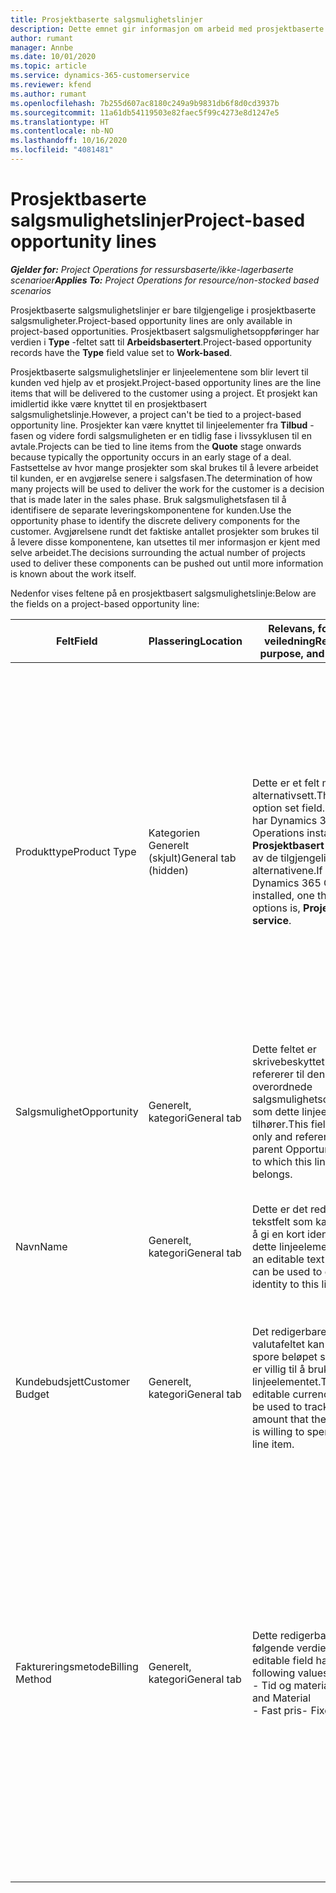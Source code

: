 ```yaml
---
title: Prosjektbaserte salgsmulighetslinjer
description: Dette emnet gir informasjon om arbeid med prosjektbaserte salgsmulighetslinjer.
author: rumant
manager: Annbe
ms.date: 10/01/2020
ms.topic: article
ms.service: dynamics-365-customerservice
ms.reviewer: kfend
ms.author: rumant
ms.openlocfilehash: 7b255d607ac8180c249a9b9831db6f8d0cd3937b
ms.sourcegitcommit: 11a61db54119503e82faec5f99c4273e8d1247e5
ms.translationtype: HT
ms.contentlocale: nb-NO
ms.lasthandoff: 10/16/2020
ms.locfileid: "4081481"
---
```

# <a name="project-based-opportunity-lines"></a><span data-ttu-id="a4bf0-103">Prosjektbaserte salgsmulighetslinjer</span><span class="sxs-lookup"><span data-stu-id="a4bf0-103">Project-based opportunity lines</span></span>

<span data-ttu-id="a4bf0-104">_**Gjelder for:** Project Operations for ressursbaserte/ikke-lagerbaserte scenarioer_</span><span class="sxs-lookup"><span data-stu-id="a4bf0-104">_**Applies To:** Project Operations for resource/non-stocked based scenarios_</span></span>


<span data-ttu-id="a4bf0-105">Prosjektbaserte salgsmulighetslinjer er bare tilgjengelige i prosjektbaserte salgsmuligheter.</span><span class="sxs-lookup"><span data-stu-id="a4bf0-105">Project-based opportunity lines are only available in project-based opportunities.</span></span> <span data-ttu-id="a4bf0-106">Prosjektbasert salgsmulighetsoppføringer har verdien i **Type** -feltet satt til **Arbeidsbasertert**.</span><span class="sxs-lookup"><span data-stu-id="a4bf0-106">Project-based opportunity records have the **Type** field value set to **Work-based**.</span></span>

<span data-ttu-id="a4bf0-107">Prosjektbaserte salgsmulighetslinjer er linjeelementene som blir levert til kunden ved hjelp av et prosjekt.</span><span class="sxs-lookup"><span data-stu-id="a4bf0-107">Project-based opportunity lines are the line items that will be delivered to the customer using a project.</span></span> <span data-ttu-id="a4bf0-108">Et prosjekt kan imidlertid ikke være knyttet til en prosjektbasert salgsmulighetslinje.</span><span class="sxs-lookup"><span data-stu-id="a4bf0-108">However, a project can't be tied to a project-based opportunity line.</span></span> <span data-ttu-id="a4bf0-109">Prosjekter kan være knyttet til linjeelementer fra **Tilbud** -fasen og videre fordi salgsmuligheten er en tidlig fase i livssyklusen til en avtale.</span><span class="sxs-lookup"><span data-stu-id="a4bf0-109">Projects can be tied to line items from the **Quote** stage onwards because typically the opportunity occurs in an early stage of a deal.</span></span> <span data-ttu-id="a4bf0-110">Fastsettelse av hvor mange prosjekter som skal brukes til å levere arbeidet til kunden, er en avgjørelse senere i salgsfasen.</span><span class="sxs-lookup"><span data-stu-id="a4bf0-110">The determination of how many projects will be used to deliver the work for the customer is a decision that is made later in the sales phase.</span></span> <span data-ttu-id="a4bf0-111">Bruk salgsmulighetsfasen til å identifisere de separate leveringskomponentene for kunden.</span><span class="sxs-lookup"><span data-stu-id="a4bf0-111">Use the opportunity phase to identify the discrete delivery components for the customer.</span></span> <span data-ttu-id="a4bf0-112">Avgjørelsene rundt det faktiske antallet prosjekter som brukes til å levere disse komponentene, kan utsettes til mer informasjon er kjent med selve arbeidet.</span><span class="sxs-lookup"><span data-stu-id="a4bf0-112">The decisions surrounding the actual number of projects used to deliver these components can be pushed out until more information is known about the work itself.</span></span>

<span data-ttu-id="a4bf0-113">Nedenfor vises feltene på en prosjektbasert salgsmulighetslinje:</span><span class="sxs-lookup"><span data-stu-id="a4bf0-113">Below are the fields on a project-based opportunity line:</span></span>

| <span data-ttu-id="a4bf0-114">**Felt**</span><span class="sxs-lookup"><span data-stu-id="a4bf0-114">**Field**</span></span> | <span data-ttu-id="a4bf0-115">**Plassering**</span><span class="sxs-lookup"><span data-stu-id="a4bf0-115">**Location**</span></span> | <span data-ttu-id="a4bf0-116">**Relevans, formål og veiledning**</span><span class="sxs-lookup"><span data-stu-id="a4bf0-116">**Relevance, purpose, and guidance**</span></span> | <span data-ttu-id="a4bf0-117">**Nedstrøms påvirkning**</span><span class="sxs-lookup"><span data-stu-id="a4bf0-117">**Downstream impact**</span></span> |
| --- | --- | --- | --- |
| <span data-ttu-id="a4bf0-118">Produkttype</span><span class="sxs-lookup"><span data-stu-id="a4bf0-118">Product Type</span></span> | <span data-ttu-id="a4bf0-119">Kategorien Generelt (skjult)</span><span class="sxs-lookup"><span data-stu-id="a4bf0-119">General tab (hidden)</span></span> | <span data-ttu-id="a4bf0-120">Dette er et felt med et alternativsett.</span><span class="sxs-lookup"><span data-stu-id="a4bf0-120">This is an option set field.</span></span> <span data-ttu-id="a4bf0-121">Hvis du har Dynamics 365 Operations installert, er **Prosjektbasert tjeneste** et av de tilgjengelige alternativene.</span><span class="sxs-lookup"><span data-stu-id="a4bf0-121">If you have Dynamics 365 Operations installed, one the available options is, **Project-based service**.</span></span>  | <span data-ttu-id="a4bf0-122">Verdien i dette feltet er satt til **Prosjektbasert tjeneste** når du oppretter en prosjektbasert salgsmulighetslinje fra rutenettet med prosjektbaserte linjer for salgsmuligheten.</span><span class="sxs-lookup"><span data-stu-id="a4bf0-122">The value of this field is set to **Project-based service** when you create the project-based opportunity line from the project-based lines grid on the Opportunity.</span></span> <br> <span data-ttu-id="a4bf0-123">Hvis du endrer eller overstyrer denne verdien, blir ikke prosjektfunksjonaliteten aktivert for de prosjektbaserte linjeelementene.</span><span class="sxs-lookup"><span data-stu-id="a4bf0-123">If you change or override this value, the project functionality won't be enabled on your project-based line items.</span></span> |
| <span data-ttu-id="a4bf0-124">Salgsmulighet</span><span class="sxs-lookup"><span data-stu-id="a4bf0-124">Opportunity</span></span> | <span data-ttu-id="a4bf0-125">Generelt, kategori</span><span class="sxs-lookup"><span data-stu-id="a4bf0-125">General tab</span></span> | <span data-ttu-id="a4bf0-126">Dette feltet er skrivebeskyttet og refererer til den overordnede salgsmulighetsoppføringen som dette linjeelementet tilhører.</span><span class="sxs-lookup"><span data-stu-id="a4bf0-126">This field is read-only and references the parent Opportunity record to which this line item belongs.</span></span> | <span data-ttu-id="a4bf0-127">Dette feltet har ingen nedstrøms påvirkning.</span><span class="sxs-lookup"><span data-stu-id="a4bf0-127">There is no downstream impact of this field.</span></span> |
| <span data-ttu-id="a4bf0-128">Navn</span><span class="sxs-lookup"><span data-stu-id="a4bf0-128">Name</span></span> | <span data-ttu-id="a4bf0-129">Generelt, kategori</span><span class="sxs-lookup"><span data-stu-id="a4bf0-129">General tab</span></span> | <span data-ttu-id="a4bf0-130">Dette er det redigerbar tekstfelt som kan brukes til å gi en kort identitet til dette linjeelementet.</span><span class="sxs-lookup"><span data-stu-id="a4bf0-130">This is an editable text field that can be used to give a short identity to this line item</span></span> | <span data-ttu-id="a4bf0-131">Denne verdien overføres til tilbudslinjen når du oppretter et tilbud fra denne salgsmuligheten</span><span class="sxs-lookup"><span data-stu-id="a4bf0-131">This value is carried over to the quote line when you create a quote from this opportunity</span></span> |
| <span data-ttu-id="a4bf0-132">Kundebudsjett</span><span class="sxs-lookup"><span data-stu-id="a4bf0-132">Customer Budget</span></span> | <span data-ttu-id="a4bf0-133">Generelt, kategori</span><span class="sxs-lookup"><span data-stu-id="a4bf0-133">General tab</span></span> | <span data-ttu-id="a4bf0-134">Det redigerbare valutafeltet kan brukes til å spore beløpet som kunden er villig til å bruke for dette linjeelementet.</span><span class="sxs-lookup"><span data-stu-id="a4bf0-134">This editable currency field can be used to track the amount that the customer is willing to spend for this line item.</span></span> | <span data-ttu-id="a4bf0-135">Denne verdien overføres til det tilsvarende feltet på tilbudslinjen når du oppretter et tilbud fra denne salgsmuligheten</span><span class="sxs-lookup"><span data-stu-id="a4bf0-135">This value is carried over to the corresponding field on the quote line when you create a quote from this opportunity</span></span> |
| <span data-ttu-id="a4bf0-136">Faktureringsmetode</span><span class="sxs-lookup"><span data-stu-id="a4bf0-136">Billing Method</span></span> | <span data-ttu-id="a4bf0-137">Generelt, kategori</span><span class="sxs-lookup"><span data-stu-id="a4bf0-137">General tab</span></span> | <span data-ttu-id="a4bf0-138">Dette redigerbare feltet har følgende verdier:</span><span class="sxs-lookup"><span data-stu-id="a4bf0-138">This editable field has the following values:</span></span></br><span data-ttu-id="a4bf0-139">- Tid og materiale</span><span class="sxs-lookup"><span data-stu-id="a4bf0-139">- Time and Material</span></span></br><span data-ttu-id="a4bf0-140">- Fast pris</span><span class="sxs-lookup"><span data-stu-id="a4bf0-140">- Fixed Price</span></span> | <span data-ttu-id="a4bf0-141">Denne verdien overføres til det tilsvarende feltet på tilbudslinjen når du oppretter et tilbud fra denne salgsmuligheten.</span><span class="sxs-lookup"><span data-stu-id="a4bf0-141">This value is carried over to the corresponding field on the quote line when you create a quote from this opportunity.</span></span> <span data-ttu-id="a4bf0-142">Når tilbudslinjen er opprettet, er feltet låst og kan ikke endres.</span><span class="sxs-lookup"><span data-stu-id="a4bf0-142">After the quote line is created, the field is locked and can't be changed.</span></span> <span data-ttu-id="a4bf0-143">Tilordne denne feltverdien så nøyaktig som mulig.</span><span class="sxs-lookup"><span data-stu-id="a4bf0-143">Assign this field value as accurately as possible.</span></span> <span data-ttu-id="a4bf0-144">Hvis du må endre verdien i dette feltet på tilbudslinjen, sletter du tilbudslinjen og oppretter den på nytt.</span><span class="sxs-lookup"><span data-stu-id="a4bf0-144">If you need to change the value of this field on the quote line, delete and re-create the quote line.</span></span> |
